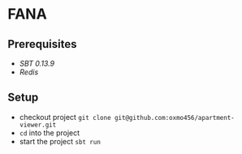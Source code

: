 # FANA

## Prerequisites

- *SBT 0.13.9*
- *Redis*

## Setup

- checkout project `git clone git@github.com:oxmo456/apartment-viewer.git`
- `cd` into the project
- start the project `sbt run`